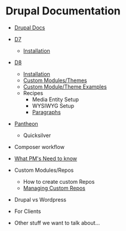 Drupal Documentation
====================

* [Drupal Docs](../README.md)
* [D7](d7/README.md)
  * [Installation](d7/install.md)
* [D8](d8/README.md)
  * [Installation](d8/install.md)
  * [Custom Modules/Themes](d8/custom-modules.md)
  * [Custom Module/Theme Examples](d8/custom-module-examples.md)
  * Recipes
    * Media Entity Setup
    * WYSIWYG Setup
    * [Paragraphs](d8/recipes/paragraphs.md)
* [Pantheon](pantheon/README.md)
  * Quicksilver
* Composer workflow
* [What PM's Need to know](pms.md)
* Custom Modules/Repos
  * How to create custom Repos
  * [Managing Custom Repos](custom-repos.md)
* Drupal vs Wordpress
* For Clients

* Other stuff we want to talk about...